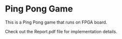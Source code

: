 <h1> Ping Pong Game </h1>

This is a Ping Pong game that runs on FPGA board.

Check out the Report.pdf file for implementation details.